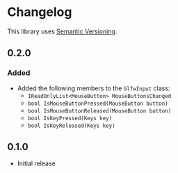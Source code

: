 # Changelog

This library uses [Semantic Versioning](https://semver.org/spec/v2.0.0.html).

## 0.2.0

### Added

- Added the following members to the `GlfwInput` class:
  - `IReadOnlyList<MouseButton> MouseButtonsChanged`
  - `bool IsMouseButtonPressed(MouseButton button)`
  - `bool IsMouseButtonReleased(MouseButton button)`
  - `bool IsKeyPressed(Keys key)`
  - `bool IsKeyReleased(Keys key)`

## 0.1.0

- Initial release

